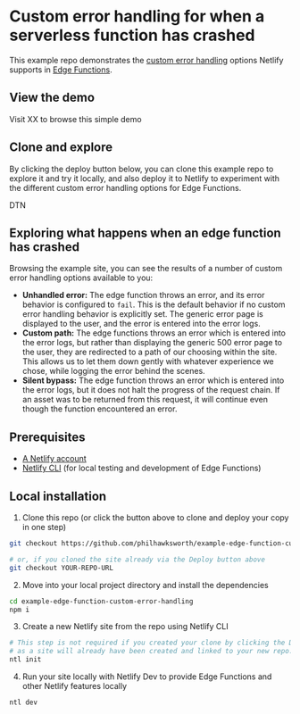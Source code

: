 # Custom error handling for when a serverless function has crashed

This example repo demonstrates the [custom error handling](https://docs.netlify.com/edge-functions/optional-configuration/#error-handling) options Netlify supports in [Edge Functions]().

## View the demo

Visit XX to browse this simple demo

## Clone and explore

By clicking the deploy button below, you can clone this example repo to explore it and try it locally, and also deploy it to Netlify to experiment with the different custom error handling options for Edge Functions.

DTN

## Exploring what happens when an edge function has crashed

Browsing the example site, you can see the results of a number of custom error handling options available to you:

- **Unhandled error:** The edge function throws an error, and its error behavior is configured to `fail`. This is the default behavior if no custom error handling behavior is explicitly set. The generic error page is displayed to the user, and the error is entered into the error logs.
- **Custom path:** The edge functions throws an error which is entered into the error logs, but rather than displaying the generic 500 error page to the user, they are redirected to a path of our choosing within the site. This allows us to let them down gently with whatever experience we chose, while logging the error behind the scenes.
- **Silent bypass:** The edge function throws an error which is entered into the error logs, but it does not halt the progress of the request chain. If an asset was to be returned from this request, it will continue even though the function encountered an error.




## Prerequisites

- [A Netlify account](https://app.netlify.com/)
- [Netlify CLI](https://developers.netlify.com/cli/) (for local testing and development of Edge Functions)


## Local installation

1. Clone this repo (or click the button above to clone and deploy your copy in one step)

```bash 
git checkout https://github.com/philhawksworth/example-edge-function-custom-error-handling

# or, if you cloned the site already via the Deploy button above
git checkout YOUR-REPO-URL
```

2. Move into your local project directory and install the dependencies

```bash
cd example-edge-function-custom-error-handling
npm i
```

3. Create a new Netlify site from the repo using Netlify CLI

```bash
# This step is not required if you created your clone by clicking the Deploy button above, 
# as a site will already have been created and linked to your new repo.
ntl init
```

4. Run your site locally with Netlify Dev to provide Edge Functions and other Netlify features locally

```bash
ntl dev
```

